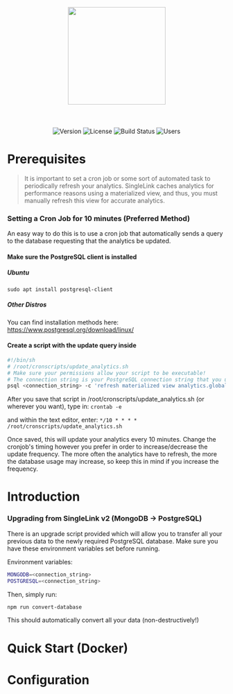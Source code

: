 <h1 align="center">
    <br>
    <br>
    <a href="https://singlelink.co"><img src="../client/static/singlelink-brandmark.svg" width="225"/></a>
    <br>
    <br>
</h1>

<p align="center">
	<img src="https://img.shields.io/badge/beta-1.1.0-%2303d2d4" alt="Version">
	<img src="https://img.shields.io/badge/license-GPL-%236ab04c" alt="License"/>
	<img src="https://img.shields.io/badge/build-untested-%23eb4d4b" alt="Build Status"/>
	<img src="https://img.shields.io/badge/users-%3C10-%2330336b" alt="Users"/>
</p>

# Prerequisites
> It is important to set a cron job or some sort of automated task to periodically refresh your analytics.
> SingleLink caches analytics for performance reasons using a materialized view, and thus, you must manually refresh
> this view for accurate analytics.

### Setting a Cron Job for 10 minutes (Preferred Method)
An easy way to do this is to use a cron job that automatically sends a query to the database requesting that the analytics be updated.

#### Make sure the PostgreSQL client is installed
##### Ubuntu
`sudo apt install postgresql-client`

##### Other Distros
You can find installation methods here: https://www.postgresql.org/download/linux/

#### Create a script with the update query inside
```sh
#!/bin/sh
# /root/cronscripts/update_analytics.sh
# Make sure your permissions allow your script to be executable!
# The connection string is your PostgreSQL connection string that you use to connect to your database.
psql <connection_string> -c 'refresh materialized view analytics.global_stats'
```

After you save that script in /root/cronscripts/update_analytics.sh (or wherever you want), type in:
`crontab -e`

and within the text editor, enter:
`*/10 * * * * /root/cronscripts/update_analytics.sh`

Once saved, this will update your analytics every 10 minutes. Change the cronjob's timing however you prefer in order to increase/decrease the update frequency. The more often the analytics have to refresh, the more the database usage may increase, so keep this in mind if you increase the frequency.

# Introduction

### Upgrading from SingleLink v2 (MongoDB -> PostgreSQL)
There is an upgrade script provided which will allow you to transfer all your previous data to the newly required
PostgreSQL database. Make sure you have these environment variables set before running.

Environment variables:
```bash
MONGODB=<connection_string>
POSTGRESQL=<connection_string>
```

Then, simply run: 
```bash
npm run convert-database
```
This should automatically convert all your data (non-destructively!)

# Quick Start (Docker)

# Configuration
